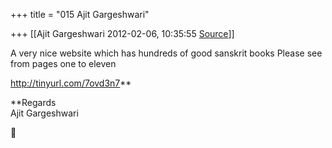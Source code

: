 +++
title = "015 Ajit Gargeshwari"

+++
[[Ajit Gargeshwari	2012-02-06, 10:35:55 [Source](https://groups.google.com/g/samskrita/c/k0umzsd6Ag0)]]



A very nice website which has hundreds of good sanskrit books Please see from pages one to eleven  
  
<http://tinyurl.com/7ovd3n7>**  
  
**Regards  
Ajit Gargeshwari




